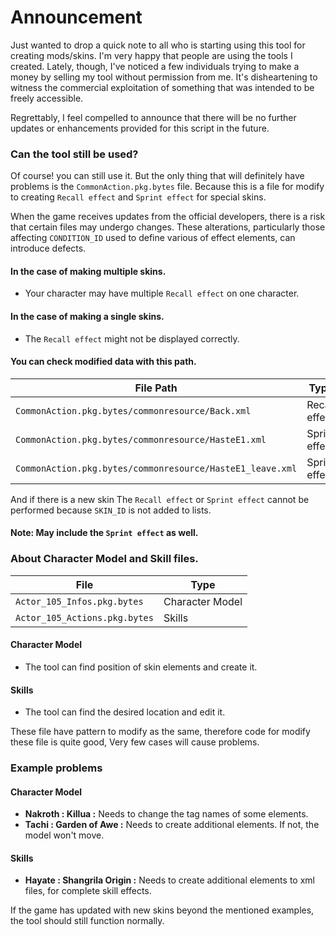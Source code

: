 
# Announcement

Just wanted to drop a quick note to all who is starting using this tool for creating mods/skins. I'm very happy that people are using the tools I created. Lately, though, I've noticed a few individuals trying to make a money by selling my tool without permission from me. It's disheartening to witness the commercial exploitation of something that was intended to be freely accessible. 

Regrettably, I feel compelled to announce that there will be no further updates or enhancements provided for this script in the future.

### Can the tool still be used?

Of course! you can still use it. But the only thing that will definitely have problems is the `CommonAction.pkg.bytes` file. Because this is a file for modify to creating `Recall effect` and `Sprint effect` for special skins.

When the game receives updates from the official developers, there is a risk that certain files may undergo changes. These alterations, particularly those affecting `CONDITION_ID` used to define various of effect elements, can introduce defects. 

#### In the case of making multiple skins.
- Your character may have multiple `Recall effect` on one character.

#### In the case of making a single skins.
- The `Recall effect` might not be displayed correctly.

#### You can check modified data with this path.

| File Path                                                 | Type            |
| --------------------------------------------------------- | --------------- |
| `CommonAction.pkg.bytes/commonresource/Back.xml`          | Recall effect   |
| `CommonAction.pkg.bytes/commonresource/HasteE1.xml`       | Sprint effect   |
| `CommonAction.pkg.bytes/commonresource/HasteE1_leave.xml` | Sprint effect   |

And if there is a new skin The `Recall effect` or `Sprint effect` cannot be performed because `SKIN_ID` is not added to lists.

#### Note: May include the `Sprint effect` as well.

### About Character Model and Skill files.

| File                          | Type            |
| ----------------------------- | --------------- |
| `Actor_105_Infos.pkg.bytes`   | Character Model |
| `Actor_105_Actions.pkg.bytes` | Skills          |  

#### Character Model
- The tool can find position of skin elements and create it.

#### Skills
- The tool can find the desired location and edit it.

These file have pattern to modify as the same, therefore code for modify these file is quite good, Very few cases will cause problems.

### Example problems

#### Character Model
- **Nakroth : Killua :** Needs to change the tag names of some elements.
- **Tachi : Garden of Awe :** Needs to create additional elements. If not, the model won't move.

#### Skills
- **Hayate : Shangrila Origin :** Needs to create additional elements to xml files, for complete skill effects.

If the game has updated with new skins beyond the mentioned examples, the tool should still function normally.